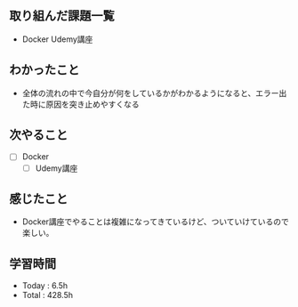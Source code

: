 ## 取り組んだ課題一覧

- Docker Udemy講座

## わかったこと
- 全体の流れの中で今自分が何をしているかがわかるようになると、エラー出た時に原因を突き止めやすくなる

## 次やること

- [ ] Docker
    - [ ] Udemy講座

## 感じたこと
- Docker講座でやることは複雑になってきているけど、ついていけているので楽しい。

## 学習時間

- Today : 6.5h
- Total : 428.5h